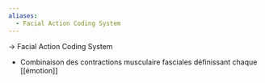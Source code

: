 ```yaml
---
aliases:
  - Facial Action Coding System
---
```

-> Facial Action Coding System
- Combinaison des contractions musculaire fasciales définissant chaque [[émotion]]
